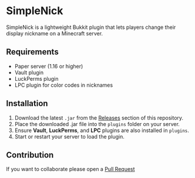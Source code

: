 # SimpleNick

SimpleNick is a lightweight Bukkit plugin that lets players change their display nickname on a Minecraft server.

## Requirements

- Paper server (1.16 or higher)
- Vault plugin
- LuckPerms plugin
- LPC plugin for color codes in nicknames

## Installation

1. Download the latest `.jar` from the [Releases](https://github.com/DrkkDev/SimpleNick/releases/) section of this repository.
2. Place the downloaded .jar file into the `plugins` folder on your server.
3. Ensure **Vault**, **LuckPerms**, and **LPC** plugins are also installed in `plugins`.
4. Start or restart your server to load the plugin.

## Contribution

If you want to collaborate please open a [Pull Request](https://github.com/DrkkDev/SimpleNick/pulls)
